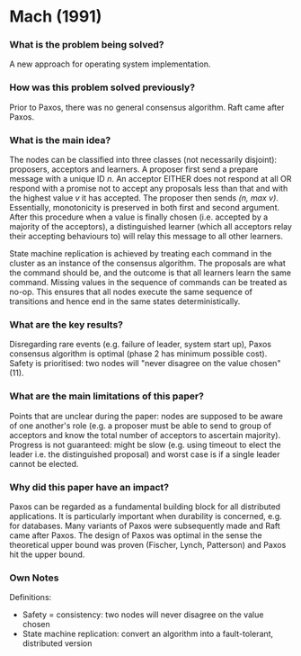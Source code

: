 # Mach (1991)

### What is the problem being solved?

A new approach for operating system implementation.

### How was this problem solved previously?

Prior to Paxos, there was no general consensus algorithm. Raft came after Paxos.

### What is the main idea?

The nodes can be classified into three classes (not necessarily disjoint): proposers, acceptors and learners. A proposer first send a prepare message with a unique ID _n_. An acceptor EITHER does not respond at all OR respond with a promise not to accept any proposals less than that and with the highest value _v_ it has accepted. The proposer then sends _(n, max v)_. Essentially, monotonicity is preserved in both first and second argument. After this procedure when a value is finally chosen (i.e. accepted by a majority of the acceptors), a distinguished learner (which all acceptors relay their accepting behaviours to) will relay this message to all other learners. 

State machine replication is achieved by treating each command in the cluster as an instance of the consensus algorithm. The proposals are what the command should be, and the outcome is that all learners learn the same command. Missing values in the sequence of commands can be treated as no-op. This ensures that all nodes execute the same sequence of transitions and hence end in the same states deterministically.

### What are the key results?

Disregarding rare events (e.g. failure of leader, system start up), Paxos consensus algorithm is optimal (phase 2 has minimum possible cost). Safety is prioritised: two nodes will "never disagree on the value chosen" (11).

### What are the main limitations of this paper?

Points that are unclear during the paper: nodes are supposed to be aware of one another's role (e.g. a proposer must be able to send to group of acceptors and know the total number of acceptors to ascertain majority). Progress is not guaranteed: might be slow (e.g. using timeout to elect the leader i.e. the distinguished proposal) and worst case is if a single leader cannot be elected. 

### Why did this paper have an impact?

Paxos can be regarded as a fundamental building block for all distributed applications. It is particularly important when durability is concerned, e.g. for databases. Many variants of Paxos were subsequently made and Raft came after Paxos. The design of Paxos was optimal in the sense the theoretical upper bound was proven (Fischer, Lynch, Patterson) and Paxos hit the upper bound.

### Own Notes

Definitions:
- Safety = consistency: two nodes will never disagree on the value chosen
- State machine replication: convert an algorithm into a fault-tolerant, distributed version
